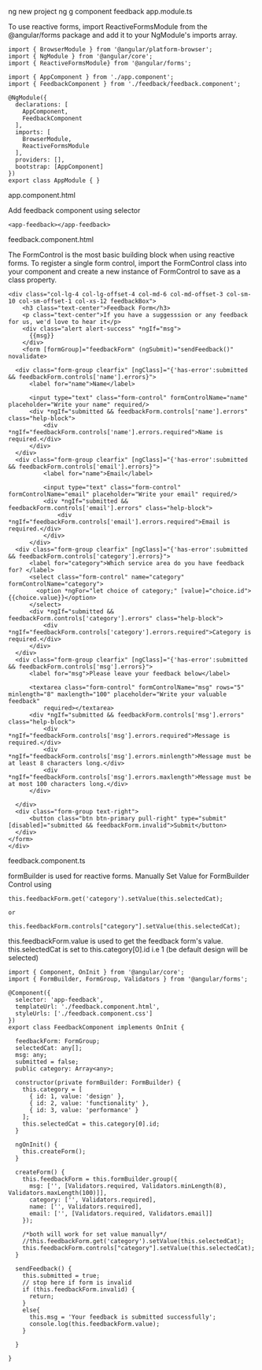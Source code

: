 ng new project
ng g component feedback
app.module.ts

To use reactive forms, import ReactiveFormsModule from the @angular/forms package and add it to your NgModule's imports array.

    import { BrowserModule } from '@angular/platform-browser';
    import { NgModule } from '@angular/core';
    import { ReactiveFormsModule} from '@angular/forms';

    import { AppComponent } from './app.component';
    import { FeedbackComponent } from './feedback/feedback.component';

    @NgModule({
      declarations: [
        AppComponent,
        FeedbackComponent
      ],
      imports: [
        BrowserModule,
        ReactiveFormsModule
      ],
      providers: [],
      bootstrap: [AppComponent]
    })
    export class AppModule { }

app.component.html

Add feedback component using selector

    <app-feedback></app-feedback>

feedback.component.html

The FormControl is the most basic building block when using reactive forms. To register a single form control, import the FormControl class into your component and create a new instance of FormControl to save as a class property.

    <div class="col-lg-4 col-lg-offset-4 col-md-6 col-md-offset-3 col-sm-10 col-sm-offset-1 col-xs-12 feedbackBox">
        <h3 class="text-center">Feedback Form</h3>
        <p class="text-center">If you have a suggesssion or any feedback for us, we'd love to hear it</p>
        <div class="alert alert-success" *ngIf="msg">
          {{msg}}
        </div>
        <form [formGroup]="feedbackForm" (ngSubmit)="sendFeedback()" novalidate>

      <div class="form-group clearfix" [ngClass]="{'has-error':submitted && feedbackForm.controls['name'].errors}">
          <label for="name">Name</label>

          <input type="text" class="form-control" formControlName="name" placeholder="Write your name" required/>
          <div *ngIf="submitted && feedbackForm.controls['name'].errors" class="help-block">
              <div *ngIf="feedbackForm.controls['name'].errors.required">Name is required.</div>
          </div>
      </div>
      <div class="form-group clearfix" [ngClass]="{'has-error':submitted && feedbackForm.controls['email'].errors}">
              <label for="name">Email</label>

              <input type="text" class="form-control" formControlName="email" placeholder="Write your email" required/>
              <div *ngIf="submitted && feedbackForm.controls['email'].errors" class="help-block">
                  <div *ngIf="feedbackForm.controls['email'].errors.required">Email is required.</div>
              </div>
          </div>
      <div class="form-group clearfix" [ngClass]="{'has-error':submitted && feedbackForm.controls['category'].errors}">
          <label for="category">Which service area do you have feedback for? </label>
          <select class="form-control" name="category" formControlName="category">
            <option *ngFor="let choice of category;" [value]="choice.id">{{choice.value}}</option>
          </select>
          <div *ngIf="submitted && feedbackForm.controls['category'].errors" class="help-block">
              <div *ngIf="feedbackForm.controls['category'].errors.required">Category is required.</div>
          </div>
      </div>
      <div class="form-group clearfix" [ngClass]="{'has-error':submitted && feedbackForm.controls['msg'].errors}">
          <label for="msg">Please leave your feedback below</label>

          <textarea class="form-control" formControlName="msg" rows="5" minlength="8" maxlength="100" placeholder="Write your valuable feedback"
              required></textarea>
          <div *ngIf="submitted && feedbackForm.controls['msg'].errors" class="help-block">
              <div *ngIf="feedbackForm.controls['msg'].errors.required">Message is required.</div>
              <div *ngIf="feedbackForm.controls['msg'].errors.minlength">Message must be at least 8 characters long.</div>
              <div *ngIf="feedbackForm.controls['msg'].errors.maxlength">Message must be at most 100 characters long.</div>
          </div>

      </div>
      <div class="form-group text-right">
          <button class="btn btn-primary pull-right" type="submit" [disabled]="submitted && feedbackForm.invalid">Submit</button>
      </div>
    </form>
    </div>  
    
    
feedback.component.ts

formBuilder is used for reactive forms.  Manually Set Value for FormBuilder Control using

    this.feedbackForm.get('category').setValue(this.selectedCat);

    or

    this.feedbackForm.controls["category"].setValue(this.selectedCat);
    
this.feedbackForm.value is used to get the feedback form's value. this.selectedCat is set to this.category[0].id i.e 1 (be default design will be selected)

    import { Component, OnInit } from '@angular/core';
    import { FormBuilder, FormGroup, Validators } from '@angular/forms';

    @Component({
      selector: 'app-feedback',
      templateUrl: './feedback.component.html',
      styleUrls: ['./feedback.component.css']
    })
    export class FeedbackComponent implements OnInit {

      feedbackForm: FormGroup;
      selectedCat: any[];
      msg: any;
      submitted = false; 
      public category: Array<any>;

      constructor(private formBuilder: FormBuilder) { 
        this.category = [
          { id: 1, value: 'design' },
          { id: 2, value: 'functionality' },
          { id: 3, value: 'performance' }
        ];
        this.selectedCat = this.category[0].id;
      }

      ngOnInit() {
        this.createForm();
      }

      createForm() {    
        this.feedbackForm = this.formBuilder.group({
          msg: ['', [Validators.required, Validators.minLength(8), Validators.maxLength(100)]],
          category: ['', Validators.required],
          name: ['', Validators.required],
          email: ['', [Validators.required, Validators.email]]
        });

        /*both will work for set value manually*/
        //this.feedbackForm.get('category').setValue(this.selectedCat);
        this.feedbackForm.controls["category"].setValue(this.selectedCat);
      }

      sendFeedback() {
        this.submitted = true;
        // stop here if form is invalid
        if (this.feedbackForm.invalid) {
          return;
        }
        else{
          this.msg = 'Your feedback is submitted successfully';
          console.log(this.feedbackForm.value);
        }

      }

    }
